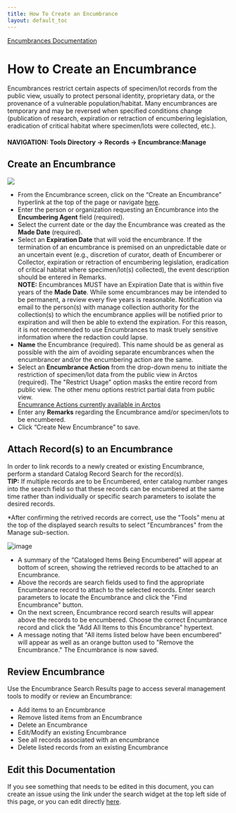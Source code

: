 ```yaml
---
title: How To Create an Encumbrance
layout: default_toc
---
```


[Encumbrances Documentation](https://handbook.arctosdb.org/documentation/encumbrance)

# How to Create an Encumbrance

Encumbrances restrict certain aspects of specimen/lot records from the public view, usually to protect personal identity, proprietary data, or the provenance of a vulnerable population/habitat. Many encumbrances are temporary and may be reversed when specified conditions change (publication of research, expiration or retraction of encumbering legislation, eradication of critical habitat where specimen/lots were collected, etc.).

#### NAVIGATION: Tools Directory → Records → Encumbrance:Manage

## Create an Encumbrance

![](https://raw.githubusercontent.com/ArctosDB/documentation-wiki/master/tutorial_images/Encumbrances.JPG)

* From the Encumbrance screen, click on the “Create an Encumbrance” hyperlink at the top of the page or navigate [here](https://arctos.database.museum/Encumbrances.cfm?action=create).
* Enter the person or organization requesting an Encumbrance into the **Encumbering Agent** field (required).
* Select the current date or the day the Encumbrance was created as the **Made Date** (required).
* Select an **Expiration Date** that will void the encumbrance. If the termination of an encumbrance is premised on an unpredictable date or an uncertain event (e.g., discretion of curator, death of Encumberer or Collector, expiration or retraction of encumbering legislation, eradication of critical habitat where specimen/lot(s) collected), the event description should be entered in Remarks.  
     **NOTE:** Encumbrances MUST have an Expiration Date that is within five years of the **Made Date**. While some encumbrances may be intended to be permanent, a review every five years is reasonable. Notification via email to the person(s) with manage collection authority for the collection(s) to which the encumbrance applies will be notified prior to expiration and will then be able to extend the expiration. For this reason, it is not recommended to use Encumbrances to mask truely sensitive information where the redaction could lapse.
* **Name** the Encumbrance (required). This name should be as general as possible with the aim of avoiding separate encumbrances when the encumbrancer and/or the encumbering action are the same.
* Select an **Encumbrance Action** from the drop-down menu to initiate the restriction of specimen/lot data from the public view in Arctos (required). The "Restrict Usage" option masks the entire record from public view. The other menu options restrict partial data from public view.  
     [Encumrance Actions currently available in Arctos](http://arctos.database.museum/info/ctDocumentation.cfm?table=CTENCUMBRANCE_ACTION)
* Enter any **Remarks** regarding the Encumbrance amd/or specimen/lots to be encumbered.
* Click “Create New Encumbrance” to save.

## Attach Record(s) to an Encumbrance

In order to link records to a newly created or existing Encumbrance, perform a standard Catalog Record Search for the record(s).  
      **TIP:** If multiple records are to be Encumbered, enter catalog number ranges into the search field so that these records can be encumbered at the same time rather than individually or specific search parameters to isolate the desired records.

*After confirming the retrived records are correct, use the "Tools" menu at the top of the displayed search results to select "Encumbrances" from the Manage sub-section. 

![image](https://github.com/ArctosDB/documentation-wiki/assets/11336485/fe9e7565-6de0-4725-a28f-cb28f26ae4b0)

* A summary of the “Cataloged Items Being Encumbered” will appear at bottom of screen, showing the retrieved records to be attached to an Encumbrance.
* Above the records are search fields used to find the appropriate Encumbrance record to attach to the selected records. Enter search parameters to locate the Encumbrance and click the "Find Encumbrance" button.
* On the next screen, Encumbrance record search results will appear above the records to be encumbered. Choose the correct Encumbrance record and click the "Add All Items to this Encumbrance" hypertext.
* A message noting that "All items listed below have been encumbered" will appear as well as an orange button used to "Remove the Encumbrance." The Encumbrance is now saved.

## Review Encumbrance

Use the Encumbrance Search Results page to access several management tools to modify or review an Encumbrance:

* Add items to an Encumbrance
* Remove listed items from an Encumbrance
* Delete an Encumbrance
* Edit/Modify an existing Encumbrance
* See all records associated with an encumbrance
* Delete listed records from an existing Encumbrance

## Edit this Documentation

If you see something that needs to be edited in this document, you can create an issue using the link under the search widget at the top left side of this page, or you can edit directly <a href="https://github.com/ArctosDB/documentation-wiki/edit/gh-pages/_how_to/How-to-Create-an-Encumbrance.markdown" target="_blank">here</a>.
